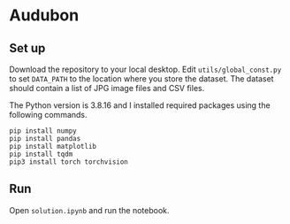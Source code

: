 # Audubon

## Set up
Download the repository to your local desktop. Edit `utils/global_const.py` to set `DATA_PATH` to the location where you store the dataset. The dataset should contain a list of JPG image files and CSV files.

The Python version is 3.8.16 and I installed required packages using the following commands.
```
pip install numpy
pip install pandas
pip install matplotlib
pip install tqdm
pip3 install torch torchvision 
```

## Run
Open `solution.ipynb` and run the notebook.